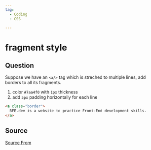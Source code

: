 ```yaml
---
tag:
  - Coding
  - CSS

---
```

  
# fragment style

## Question
Suppose we have an `<a/>` tag which is streched to multiple lines, add borders to all its fragments.

1.  color `#7aa4f0` with `1px` thickness
2.  add `5px` padding horizontally for each line

```html
<a class="border">
  BFE.dev is a website to practice Front-End development skills.
</a>
```




##  Source
[Source From](https://bigfrontend.dev/css/fragment-style)

  